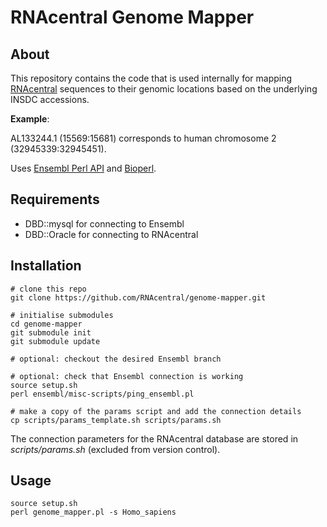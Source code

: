 # RNAcentral Genome Mapper

## About

This repository contains the code that is used internally for
mapping [RNAcentral](http://rnacentral.org) sequences to their genomic locations
based on the underlying INSDC accessions.

**Example**:

AL133244.1 (15569:15681) corresponds to human chromosome 2 (32945339:32945451).

Uses [Ensembl Perl API](http://www.ensembl.org/info/docs/api/index.html) and [Bioperl](http://www.bioperl.org/).

## Requirements

* DBD::mysql for connecting to Ensembl
* DBD::Oracle for connecting to RNAcentral

## Installation

```
# clone this repo
git clone https://github.com/RNAcentral/genome-mapper.git

# initialise submodules
cd genome-mapper
git submodule init
git submodule update

# optional: checkout the desired Ensembl branch

# optional: check that Ensembl connection is working
source setup.sh
perl ensembl/misc-scripts/ping_ensembl.pl

# make a copy of the params script and add the connection details
cp scripts/params_template.sh scripts/params.sh
```

The connection parameters for the RNAcentral database are stored in *scripts/params.sh* (excluded from version control).

## Usage

```
source setup.sh
perl genome_mapper.pl -s Homo_sapiens
```
